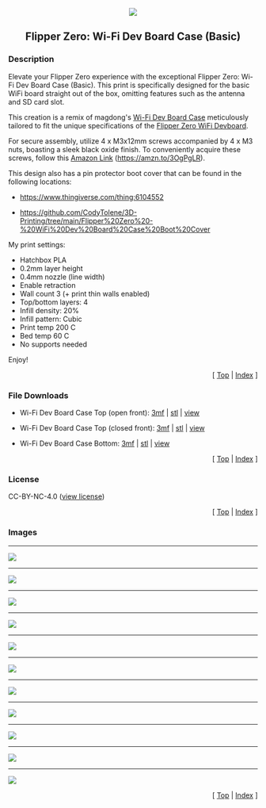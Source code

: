 <a name="top"></a>

<div align="center">
  <img align="center" src="../.github/images/3d.png" />
  <h2 align="center">Flipper Zero: Wi-Fi Dev Board Case (Basic)</h2>
</div>

### Description

Elevate your Flipper Zero experience with the exceptional Flipper Zero: Wi-Fi Dev Board Case (Basic). This print is specifically designed for the basic WiFi board straight out of the box, omitting features such as the antenna and SD card slot.

This creation is a remix of magdong's [Wi-Fi Dev Board Case][link-wifi-case] meticulously tailored to fit the unique specifications of the [Flipper Zero WiFi Devboard][link-flipper-zero-wifi-devboard].

For secure assembly, utilize 4 x M3x12mm screws accompanied by 4 x M3 nuts, boasting a sleek black oxide finish. To conveniently acquire these screws, follow this [Amazon Link][link-amazon-parts] (https://amzn.to/3OgPgLR).

This design also has a pin protector boot cover that can be found in the following locations:

- https://www.thingiverse.com/thing:6104552

- https://github.com/CodyTolene/3D-Printing/tree/main/Flipper%20Zero%20-%20WiFi%20Dev%20Board%20Case%20Boot%20Cover

My print settings:

- Hatchbox PLA
- 0.2mm layer height
- 0.4mm nozzle (line width)
- Enable retraction
- Wall count 3 (+ print thin walls enabled)
- Top/bottom layers: 4
- Infill density: 20%
- Infill pattern: Cubic
- Print temp 200 C
- Bed temp 60 C
- No supports needed

Enjoy!

<p align="right">[ <a href="#top">Top</a> | <a href="../README.md">Index</a> ]</p>

### File Downloads

- Wi-Fi Dev Board Case Top (open front): [3mf][download-top-3mf] | [stl][download-top-stl] | [view][view-top-stl]

- Wi-Fi Dev Board Case Top (closed front): [3mf][download-top-closed-3mf] | [stl][download-top-closed-stl] | [view][view-top-closed-stl]

- Wi-Fi Dev Board Case Bottom: [3mf][download-bottom-3mf] | [stl][download-bottom-stl] | [view][view-bottom-stl]

<p align="right">[ <a href="#top">Top</a> | <a href="../README.md">Index</a> ]</p>

### License

CC-BY-NC-4.0 ([view license][link-license])

<p align="right">[ <a href="#top">Top</a> | <a href="../README.md">Index</a> ]</p>

### Images

---

<img align="center" src="images/preview_01.png" />

---

<img align="center" src="images/preview_02.png" />

---

<img align="center" src="images/preview_03.png" />

---

<img align="center" src="images/preview_04.png" />

---

<img align="center" src="images/preview_05.png" />

---

<img align="center" src="images/preview_06.png" />

---

<img align="center" src="images/preview_07.png" />

---

<img align="center" src="images/preview_08.png" />

---

<img align="center" src="images/preview_09.png" />

---

<img align="center" src="images/preview_10.png" />

---

<img align="center" src="images/preview_11.png" />

<p align="right">[ <a href="#top">Top</a> | <a href="../README.md">Index</a> ]</p>

<!-- LINKS -->

[link-amazon-parts]: https://amzn.to/3OgPgLR
[link-flipper-zero-wifi-devboard]: https://shop.flipperzero.one/products/wifi-devboard
[link-flipper-zero]: https://flipperzero.one/
[link-license]: https://github.com/CodyTolene/3D-Printing/blob/main/Flipper%20Zero%20-%20WiFi%20Dev%20Board%20Case/LICENSE.md
[link-wifi-case]: https://www.thingiverse.com/thing:5564906

<!-- DOWNLOADS: SET 1 -->

[download-bottom-3mf]: https://github.com/CodyTolene/3D-Printing/raw/main/Flipper%20Zero%20-%20WiFi%20Dev%20Board%20Case/Flipper_Zero_WiFi_Dev_Board_Case_Bottom.3mf
[download-bottom-stl]: https://github.com/CodyTolene/3D-Printing/raw/main/Flipper%20Zero%20-%20WiFi%20Dev%20Board%20Case/Flipper_Zero_WiFi_Dev_Board_Case_Bottom.stl
[view-bottom-stl]: https://github.com/CodyTolene/3D-Printing/blob/main/Flipper%20Zero%20-%20WiFi%20Dev%20Board%20Case/Flipper_Zero_WiFi_Dev_Board_Case_Bottom.stl

<!-- DOWNLOADS: SET 2 -->

[download-top-3mf]: https://github.com/CodyTolene/3D-Printing/raw/main/Flipper%20Zero%20-%20WiFi%20Dev%20Board%20Case/Flipper_Zero_WiFi_Dev_Board_Case_Top.3mf
[download-top-stl]: https://github.com/CodyTolene/3D-Printing/raw/main/Flipper%20Zero%20-%20WiFi%20Dev%20Board%20Case/Flipper_Zero_WiFi_Dev_Board_Case_Top.stl
[view-top-stl]: https://github.com/CodyTolene/3D-Printing/blob/main/Flipper%20Zero%20-%20WiFi%20Dev%20Board%20Case/Flipper_Zero_WiFi_Dev_Board_Case_Top.stl

<!-- DOWNLOADS: SET 3 -->

[download-top-closed-3mf]: https://github.com/CodyTolene/3D-Printing/raw/main/Flipper%20Zero%20-%20WiFi%20Dev%20Board%20Case/Flipper_Zero_WiFi_Dev_Board_Case_Top_Closed.3mf
[download-top-closed-stl]: https://github.com/CodyTolene/3D-Printing/raw/main/Flipper%20Zero%20-%20WiFi%20Dev%20Board%20Case/Flipper_Zero_WiFi_Dev_Board_Case_Top_Closed.stl
[view-top-closed-stl]: https://github.com/CodyTolene/3D-Printing/blob/main/Flipper%20Zero%20-%20WiFi%20Dev%20Board%20Case/Flipper_Zero_WiFi_Dev_Board_Case_Top_Closed.stl
